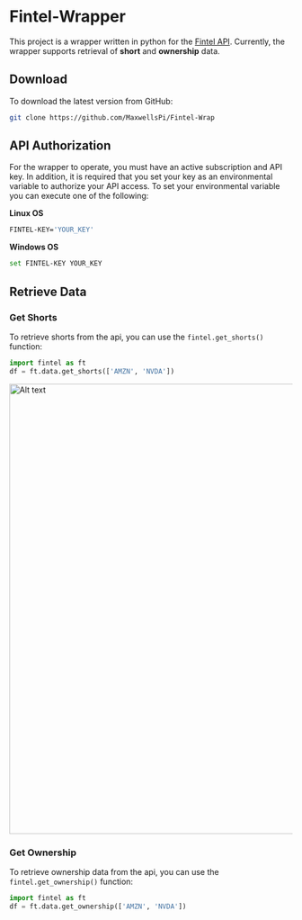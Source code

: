 # Fintel-Wrapper
This project is a wrapper written in python for the [Fintel API](https://developers.fintel.io/).  Currently, the wrapper supports retrieval
of **short** and **ownership** data.

## Download
To download the latest version from GitHub:
```bash
git clone https://github.com/MaxwellsPi/Fintel-Wrap
```

## API Authorization
For the wrapper to operate, you must have an active subscription and API key.  In addition, it is required that you set 
your key as an environmental variable to authorize your API access.  To set your environmental variable you can execute 
one of the following:

**Linux OS**
```bash
FINTEL-KEY='YOUR_KEY'
```

**Windows OS**
```bash
set FINTEL-KEY YOUR_KEY
```

## Retrieve Data

### Get Shorts
To retrieve shorts from the api, you can use the ```fintel.get_shorts()``` function:
```python
import fintel as ft
df = ft.data.get_shorts(['AMZN', 'NVDA'])
```

<img title="a title" alt="Alt text" src="https://cdsdashboards.readthedocs.io/en/stable/_images/1_Original_Jupyter_Notebook.png" width="800">


### Get Ownership
To retrieve ownership data from the api, you can use the ```fintel.get_ownership()``` function:
```python
import fintel as ft
df = ft.data.get_ownership(['AMZN', 'NVDA'])
```
